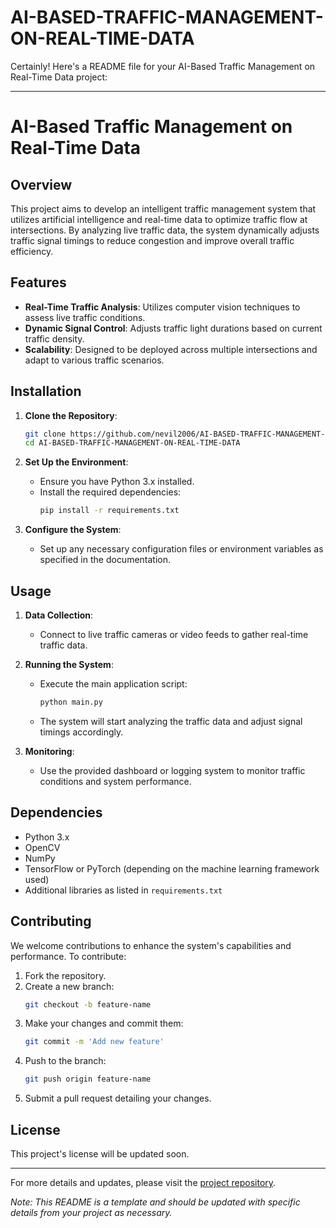 # AI-BASED-TRAFFIC-MANAGEMENT-ON-REAL-TIME-DATA

Certainly! Here's a README file for your AI-Based Traffic Management on Real-Time Data project:

---

# AI-Based Traffic Management on Real-Time Data

## Overview

This project aims to develop an intelligent traffic management system that utilizes artificial intelligence and real-time data to optimize traffic flow at intersections. By analyzing live traffic data, the system dynamically adjusts traffic signal timings to reduce congestion and improve overall traffic efficiency.

## Features

- **Real-Time Traffic Analysis**: Utilizes computer vision techniques to assess live traffic conditions.
- **Dynamic Signal Control**: Adjusts traffic light durations based on current traffic density.
- **Scalability**: Designed to be deployed across multiple intersections and adapt to various traffic scenarios.

## Installation

1. **Clone the Repository**:
   ```bash
   git clone https://github.com/nevil2006/AI-BASED-TRAFFIC-MANAGEMENT-ON-REAL-TIME-DATA.git
   cd AI-BASED-TRAFFIC-MANAGEMENT-ON-REAL-TIME-DATA
   ```

2. **Set Up the Environment**:
   - Ensure you have Python 3.x installed.
   - Install the required dependencies:
     ```bash
     pip install -r requirements.txt
     ```

3. **Configure the System**:
   - Set up any necessary configuration files or environment variables as specified in the documentation.

## Usage

1. **Data Collection**:
   - Connect to live traffic cameras or video feeds to gather real-time traffic data.

2. **Running the System**:
   - Execute the main application script:
     ```bash
     python main.py
     ```
   - The system will start analyzing the traffic data and adjust signal timings accordingly.

3. **Monitoring**:
   - Use the provided dashboard or logging system to monitor traffic conditions and system performance.

## Dependencies

- Python 3.x
- OpenCV
- NumPy
- TensorFlow or PyTorch (depending on the machine learning framework used)
- Additional libraries as listed in `requirements.txt`

## Contributing

We welcome contributions to enhance the system's capabilities and performance. To contribute:

1. Fork the repository.
2. Create a new branch:
   ```bash
   git checkout -b feature-name
   ```
3. Make your changes and commit them:
   ```bash
   git commit -m 'Add new feature'
   ```
4. Push to the branch:
   ```bash
   git push origin feature-name
   ```
5. Submit a pull request detailing your changes.

## License

This project's license will be updated soon.

---

For more details and updates, please visit the [project repository](https://github.com/nevil2006/AI-BASED-TRAFFIC-MANAGEMENT-ON-REAL-TIME-DATA).

*Note: This README is a template and should be updated with specific details from your project as necessary.* 
